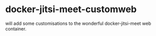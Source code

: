 # docker-jitsi-meet-customweb
will add some customisations to the wonderful docker-jitsi-meet web container.
